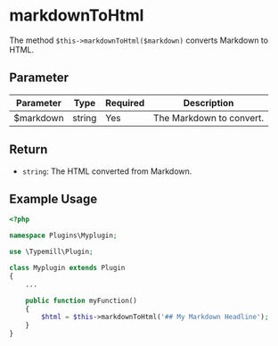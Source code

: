 #  markdownToHtml

The method `$this->markdownToHtml($markdown)` converts Markdown to HTML.

## Parameter

| Parameter  | Type                | Required | Description                                                                                 |
|------------|---------------------|----------|---------------------------------------------------------------------------------------------|
| $markdown  | string              | Yes      | The Markdown to convert.                                                                     |

## Return 

* `string`: The HTML converted from Markdown.

## Example Usage

```php
<?php

namespace Plugins\Myplugin;

use \Typemill\Plugin;

class Myplugin extends Plugin
{
    ...

    public function myFunction()
    {
        $html = $this->markdownToHtml('## My Markdown Headline');
    }
}
```

